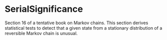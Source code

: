 # SerialSignificance
Section 16 of a tentative book on Markov chains.   This section derives statistical tests to detect that a given state from a stationary distribution of a reversible Markov chain is unusual.
